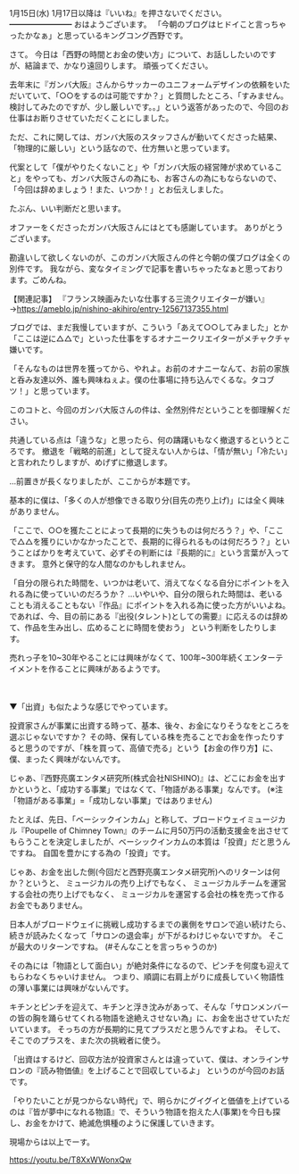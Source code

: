 1月15日(水) 1月17日以降は『いいね』を押さないでください。
━━━━━━━━
おはようございます。
「今朝のブログはヒドイこと言っちゃったかなぁ」と思っているキングコング西野です。

さて。
今日は「西野の時間とお金の使い方」について、お話ししたいのですが、結論まで、かなり遠回りします。
頑張ってください。

去年末に『ガンバ大阪』さんからサッカーのユニフォームデザインの依頼をいただいていて、「○○をするのは可能ですか？」と質問したところ、「すみません。検討してみたのですが、少し厳しいです。。」という返答があったので、今回のお仕事はお断りさせていただくことにしました。

ただ、これに関しては、ガンバ大阪のスタッフさんが動いてくださった結果、「物理的に厳しい」という話なので、仕方無いと思っています。

代案として「僕がやりたくないこと」や「ガンバ大阪の経営陣が求めていること」をやっても、ガンバ大阪さんの為にも、お客さんの為にもならないので、「今回は辞めましょう！また、いつか！」とお伝えしました。

たぶん、いい判断だと思います。

オファーをくださったガンバ大阪さんにはとても感謝しています。
ありがとうございます。

勘違いして欲しくないのが、このガンバ大阪さんの件と今朝の僕ブログは全くの別件です。
我ながら、変なタイミングで記事を書いちゃったなぁと思っております。ごめんね。

【関連記事】
『フランス映画みたいな仕事する三流クリエイターが嫌い』→https://ameblo.jp/nishino-akihiro/entry-12567137355.html

ブログでは、まだ我慢していますが、こういう「あえて○○してみました」とか「ここは逆に△△で」といった仕事をするオナニークリエイターがメチャクチャ嫌いです。

「そんなものは世界を獲ってから、やれよ。お前のオナニーなんて、お前の家族と呑み友達以外、誰も興味ねぇよ。僕の仕事場に持ち込んでくるな。タコブツ！」と思っています。

このコトと、今回のガンバ大阪さんの件は、全然別件だということを御理解ください。

共通している点は「違うな」と思ったら、何の躊躇いもなく撤退するというところです。
撤退を「戦略的前進」として捉えない人からは、「情が無い」「冷たい」と言われたりしますが、めげずに撤退します。

…前置きが長くなりましたが、ここからが本題です。

基本的に僕は、「多くの人が想像できる取り分(目先の売り上げ)」には全く興味がありません。

「ここで、○○を獲たことによって長期的に失うものは何だろう？」や、「ここで△△を獲りにいかなかったことで、長期的に得られるものは何だろう？」ということばかりを考えていて、必ずその判断には『長期的に』という言葉が入ってきます。
意外と保守的な人間なのかもしれません。

「自分の限られた時間を、いつかは老いて、消えてなくなる自分にポイントを入れる為に使っていいのだろうか？
…いやいや、自分の限られた時間は、老いることも消えることもない『作品』にポイントを入れる為に使った方がいいよね。
であれば、今、目の前にある『出役(タレント)としての需要』に応えるのは辞めて、作品を生み出し、広めることに時間を使おう」
という判断をしたりします。

売れっ子を10~30年やることには興味がなくて、100年~300年続くエンターテイメントを作ることに興味があるようです。

　

▼「出資」も似たような感じでやっています。

投資家さんが事業に出資する時って、基本、後々、お金になりそうなをところを選ぶじゃないですか？
その時、保有している株を売ることでお金を作ったりすると思うのですが、「株を買って、高値で売る」という【お金の作り方】に、僕、まったく興味がないんです。

じゃあ、『西野亮廣エンタメ研究所(株式会社NISHINO)』は、どこにお金を出すかというと、「成功する事業」ではなくて、「物語がある事業」なんです。
(※注 「物語がある事業」=「成功しない事業」ではありません)

たとえば、先日、「ベーシックインカム」と称して、ブロードウェイミュージカル『Poupelle of Chimney Town』のチームに月50万円の活動支援金を出させてもらうことを決定しましたが、ベーシックインカムの本質は「投資」だと思うんですね。
自国を豊かにする為の「投資」です。

じゃあ、お金を出した側(今回だと西野亮廣エンタメ研究所)へのリターンは何か？というと、
ミュージカルの売り上げでもなく、
ミュージカルチームを運営する会社の売り上げでもなく、
ミュージカルを運営する会社の株を売って作るお金でもありません。

日本人がブロードウェイに挑戦し成功するまでの裏側をサロンで追い続けたら、続きが読みたくなって「サロンの退会率」が下がるわけじゃないですか。
そこが最大のリターンですね。
(#そんなことを言っちゃうのか)

その為には「物語として面白い」が絶対条件になるので、ピンチを何度も迎えてもらわなくちゃいけません。
つまり、順調に右肩上がりに成長していく物語性の薄い事業には興味がないんです。

キチンとピンチを迎えて、キチンと浮き沈みがあって、そんな「サロンメンバーの皆の胸を踊らせてくれる物語を途絶えさせない為」に、お金を出させていただいています。
そっちの方が長期的に見てプラスだと思うんですよね。
そして、そこでのプラスを、また次の挑戦者に使う。

「出資はするけど、回収方法が投資家さんとは違っていて、僕は、オンラインサロンの『読み物価値』を上げることで回収しているよ」
というのが今回のお話です。

「やりたいことが見つからない時代」で、明らかにグイグイと価値を上げているのは『皆が夢中になれる物語』で、そういう物語を抱えた人(事業)を今日も探し、お金をかけて、絶滅危惧種のように保護していきます。

現場からは以上でーす。

https://youtu.be/T8XxWWonxQw
